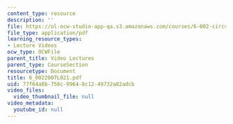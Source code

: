 ```yaml
---
content_type: resource
description: ''
file: https://ol-ocw-studio-app-qa.s3.amazonaws.com/courses/6-002-circuits-and-electronics-spring-2007/77f64a8b750c99648c1249732a82adcb_6_0022007L021.pdf
file_type: application/pdf
learning_resource_types:
- Lecture Videos
ocw_type: OCWFile
parent_title: Video Lectures
parent_type: CourseSection
resourcetype: Document
title: 6_0022007L021.pdf
uid: 77f64a8b-750c-9964-8c12-49732a82adcb
video_files:
  video_thumbnail_file: null
video_metadata:
  youtube_id: null
---
```

